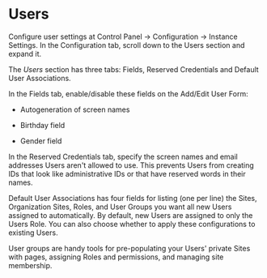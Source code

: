 # Users [](id=Users)

Configure user settings at Control Panel &rarr; Configuration &rarr; Instance
Settings. In the Configuration tab, scroll down to the Users section and expand
it.

The *Users* section has three tabs: Fields, Reserved Credentials and Default
User Associations.

In the Fields tab, enable/disable these fields on the Add/Edit User Form:

- Autogeneration of screen names

- Birthday field

- Gender field

In the Reserved Credentials tab, specify the screen names and email addresses
Users aren't allowed to use. This prevents Users from creating IDs that look
like administrative IDs or that have reserved words in their names.

Default User Associations has four fields for listing (one per line) the Sites,
Organization Sites, Roles, and User Groups you want all new Users assigned to
automatically. By default, new Users are assigned to only the Users Role. You
can also choose whether to apply these configurations to existing Users.

User groups are handy tools for pre-populating your Users' private Sites with
pages, assigning Roles and permissions, and managing site membership. 
